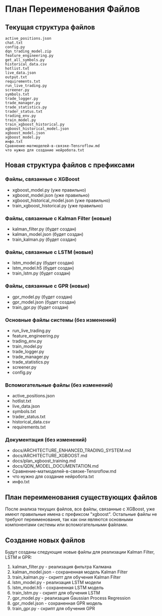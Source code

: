 # План Переименования Файлов

## Текущая структура файлов

```
active_positions.json
chat.txt
config.py
dqn_trading_model.zip
feature_engineering.py
get_all_symbols.py
historical_data.csv
hotlist.txt
live_data.json
output.txt
requirements.txt
run_live_trading.py
screener.py
symbols.txt
trade_logger.py
trade_manager.py
trade_statistics.py
trader_status.txt
trading_env.py
train_model.py
train_xgboost_historical.py
xgboost_historical_model.json
xgboost_model.json
xgboost_model.py
инфо.txt
Сравнение-матмоделей-в-связке-Tensroflow.md
что нужно для создание нейробота.txt
```

## Новая структура файлов с префиксами

### Файлы, связанные с XGBoost
- xgboost_model.py (уже правильно)
- xgboost_model.json (уже правильно)
- xgboost_historical_model.json (уже правильно)
- train_xgboost_historical.py (уже правильно)

### Файлы, связанные с Kalman Filter (новые)
- kalman_filter.py (будет создан)
- kalman_model.json (будет создан)
- train_kalman.py (будет создан)

### Файлы, связанные с LSTM (новые)
- lstm_model.py (будет создан)
- lstm_model.h5 (будет создан)
- train_lstm.py (будет создан)

### Файлы, связанные с GPR (новые)
- gpr_model.py (будет создан)
- gpr_model.json (будет создан)
- train_gpr.py (будет создан)

### Основные файлы системы (без изменений)
- run_live_trading.py
- feature_engineering.py
- trading_env.py
- train_model.py
- trade_logger.py
- trade_manager.py
- trade_statistics.py
- screener.py
- config.py

### Вспомогательные файлы (без изменений)
- active_positions.json
- hotlist.txt
- live_data.json
- symbols.txt
- trader_status.txt
- historical_data.csv
- requirements.txt

### Документация (без изменений)
- docs/ARCHITECTURE_ENHANCED_TRADING_SYSTEM.md
- docs/ARCHITECTURE_XGBOOST.md
- docs/plan_xgboost_training.md
- docs/QDN_MODEL_DOCUMENTATION.md
- Сравнение-матмоделей-в-связке-Tensroflow.md
- что нужно для создание нейробота.txt
- инфо.txt

## План переименования существующих файлов

После анализа текущих файлов, все файлы, связанные с XGBoost, уже имеют правильные имена с префиксом "xgboost".
Остальные файлы не требуют переименования, так как они являются основными компонентами системы или вспомогательными файлами.

## Создание новых файлов

Будут созданы следующие новые файлы для реализации Kalman Filter, LSTM и GPR:

1. kalman_filter.py - реализация фильтра Калмана
2. kalman_model.json - сохраненная модель Kalman Filter
3. train_kalman.py - скрипт для обучения Kalman Filter
4. lstm_model.py - реализация LSTM модели
5. lstm_model.h5 - сохраненная LSTM модель
6. train_lstm.py - скрипт для обучения LSTM
7. gpr_model.py - реализация Gaussian Process Regression
8. gpr_model.json - сохраненная GPR модель
9. train_gpr.py - скрипт для обучения GPR
